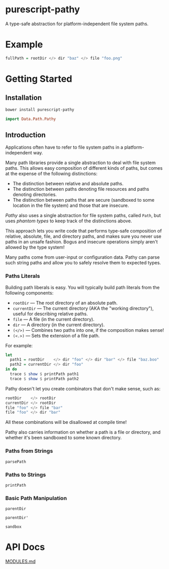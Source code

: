 # purescript-pathy

A type-safe abstraction for platform-independent file system paths.

# Example

```purescript
fullPath = rootDir </> dir "baz" </> file "foo.png"
```

# Getting Started

## Installation

```bash
bower install purescript-pathy
```

```purescript
import Data.Path.Pathy
```

## Introduction

Applications often have to refer to file system paths in a platform-independent way. 

Many path libraries provide a single abstraction to deal with file system paths. This allows easy composition of different kinds of paths, but comes at the expense of the following distinctions:

 * The distinction between relative and absolute paths.
 * The distinction between paths denoting file resources and paths denoting directories.
 * The distinction between paths that are secure (sandboxed to some location in the file system) and those that are insecure.

*Pathy* also uses a single abstraction for file system paths, called `Path`, but uses *phantom types* to keep track of the distinctions above.

This approach lets you write code that performs type-safe composition of relative, absolute, file, and directory paths, and makes sure you never use paths in an unsafe fashion. Bogus and insecure operations simply aren't allowed by the type system!

Many paths come from user-input or configuration data. Pathy can parse such string paths and allow you to safely resolve them to expected types.

### Paths Literals

Building path liberals is easy. You will typically build path literals from the following components:

 * `rootDir`    &mdash; The root directory of an absolute path.
 * `currentDir` &mdash; The current directory (AKA the "working directory"), useful for describing relative paths.
 * `file`       &mdash; A file (in the current directory).
 * `dir`        &mdash; A directory (in the current directory).
 * `(</>)`      &mdash; Combines two paths into one, if the composition makes sense!
 * `(<.>)`      &mdash; Sets the extension of a file path.

 For example:

```purescript
let 
  path1 = rootDir    </> dir "foo" </> dir "bar" </> file "baz.boo"
  path2 = currentDir </> dir "foo"
in do
  trace $ show $ printPath path1
  trace $ show $ printPath path2
```

Pathy doesn't let you create combinators that don't make sense, such as:

```purescript
rootDir    </> rootDir
currentDir </> rootDir
file "foo" </> file "bar"
file "foo" </> dir "bar"
```

All these combinations will be disallowed at compile time!

Pathy also carries information on whether a path is a file or directory, and whether it's been sandboxed to some known directory.

### Paths from Strings

`parsePath`

### Paths to Strings

`printPath`

### Basic Path Manipulation

`parentDir`

`parentDir'`

`sandbox`


# API Docs

[MODULES.md](MODULES.md)
